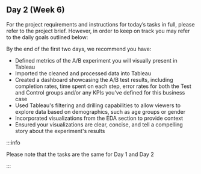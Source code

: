 ## Day 2 (Week 6)

For the project requirements and instructions for today’s tasks in full, please refer to the project brief. However, in order to keep on track you may refer to the daily goals outlined below:

By the end of the first two days, we recommend you have:

- Defined metrics of the A/B experiment you will visually present in Tableau
- Imported the cleaned and processed data into Tableau
- Created a dashboard showcasing the A/B test results, including completion rates, time spent on each step, error rates for both the Test and Control groups and/or any KPIs you've defined for this business case
- Used Tableau's filtering and drilling capabilities to allow viewers to explore data based on demographics, such as age groups or gender
- Incorporated visualizations from the EDA section to provide context
- Ensured your visualizations are clear, concise, and tell a compelling story about the experiment's results

:::info

Please note that the tasks are the same for Day 1 and Day 2

:::